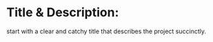 # Title & Description:
 start with a clear and catchy title that describes the project succinctly.
 
